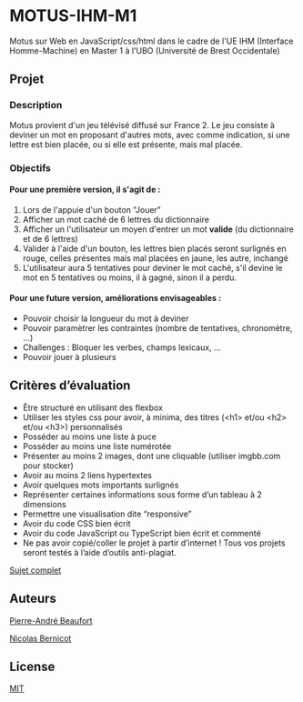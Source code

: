 # MOTUS-IHM-M1
Motus sur Web en JavaScript/css/html dans le cadre de l'UE IHM (Interface Homme-Machine) en Master 1 à l'UBO (Université de Brest Occidentale)

## Projet
### Description
Motus provient d'un jeu télévisé diffusé sur France 2.
Le jeu consiste à deviner un mot en proposant d'autres mots, avec comme indication, si une lettre est bien placée, ou si elle est présente, mais mal placée.
### Objectifs
#### Pour une première version, il s'agit de :
1) Lors de l'appuie d'un bouton "Jouer"
2) Afficher un mot caché de 6 lettres du dictionnaire
3) Afficher un l'utilisateur un moyen d'entrer un mot **valide** (du dictionnaire et de 6 lettres)
4) Valider à l'aide d'un bouton, les lettres bien placés seront surlignés en rouge, celles présentes mais mal placées en jaune, les autre, inchangé
5) L'utilisateur aura 5 tentatives pour deviner le mot caché, s'il devine le mot en 5 tentatives ou moins, il à gagné, sinon il a perdu.

#### Pour une future version, améliorations envisageables :
- Pouvoir choisir la longueur du mot à deviner
- Pouvoir paramètrer les contraintes (nombre de tentatives, chronomètre, ...)
- Challenges : Bloquer les verbes, champs lexicaux, ...
- Pouvoir jouer à plusieurs

## Critères d’évaluation
- Être structuré en utilisant des flexbox
- Utiliser les styles css pour avoir, à minima, des titres (\<h1> et/ou \<h2> et/ou \<h3>) personnalisés
- Posséder au moins une liste à puce
- Posséder au moins une liste numérotée
- Présenter au moins 2 images, dont une cliquable (utiliser imgbb.com pour stocker)
- Avoir au moins 2 liens hypertextes
- Avoir quelques mots importants surlignés
- Représenter certaines informations sous forme d’un tableau à 2 dimensions
- Permettre une visualisation dite “responsive”
- Avoir du code CSS bien écrit
- Avoir du code JavaScript ou TypeScript bien écrit et commenté
- Ne pas avoir copié/coller le projet à partir d’internet ! Tous vos projets seront testés à l’aide d’outils anti-plagiat.

[Sujet complet](https://docs.google.com/document/d/1Zm464qi3GMnQlCeocBBhgWgTID81xMfnIfH-J0lePlk/edit#)

## Auteurs
[Pierre-André Beaufort](https://github.com/pierrepier5)

[Nicolas Bernicot](https://github.com/Nicolas-BT)

## License

[MIT](https://choosealicense.com/licenses/mit/)
